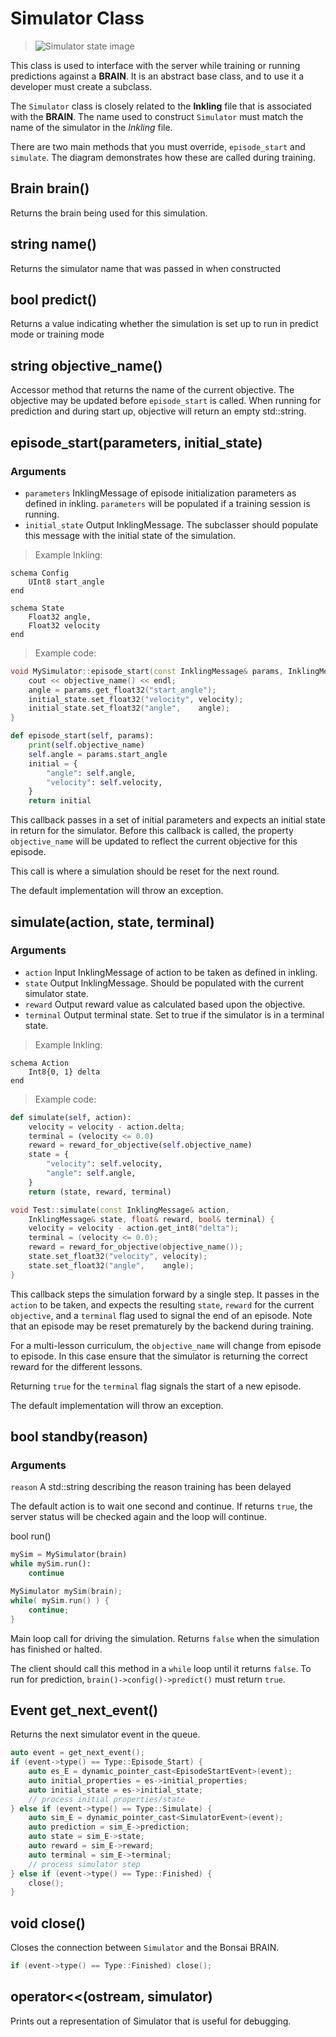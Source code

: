 # Simulator Class

>![Simulator state image](../images/simulator_state.svg)

This class is used to interface with the server while training or running predictions against
a **BRAIN**. It is an abstract base class, and to use it a developer must create a subclass.

The `Simulator` class is closely related to the **Inkling** file that is associated with
the **BRAIN**. The name used to construct `Simulator` must match the name of the simulator
in the *Inkling* file.

There are two main methods that you must override, `episode_start` and `simulate`. The diagram demonstrates how these are called during training.

## Brain brain()
Returns the brain being used for this simulation.

## string name()
Returns the simulator name that was passed in when constructed

## bool predict()
Returns a value indicating whether the simulation is set up to run in predict mode or training mode

## string objective_name()
Accessor method that returns the name of the current objective.
The objective may be updated before `episode_start` is called. When running
for prediction and during start up, objective will return an empty std::string.

## episode_start(parameters, initial_state)

### Arguments
- `parameters`     InklingMessage of episode initialization parameters as defined in
                   inkling. `parameters` will be populated if a training session is running.
- `initial_state`  Output InklingMessage. The subclasser should populate this message with the
                   initial state of the simulation.

> Example Inkling:

```inkling
schema Config
    UInt8 start_angle
end

schema State
    Float32 angle,
    Float32 velocity
end
```

> Example code:

```cpp
void MySimulator::episode_start(const InklingMessage& params, InklingMessage& initial_state) {
    cout << objective_name() << endl;
    angle = params.get_float32("start_angle");
    initial_state.set_float32("velocity", velocity);
    initial_state.set_float32("angle",    angle);
}
```

```python
def episode_start(self, params):
    print(self.objective_name)
    self.angle = params.start_angle
    initial = {
        "angle": self.angle,
        "velocity": self.velocity,
    }
    return initial
```

This callback passes in a set of initial parameters and expects an initial state in return
for the simulator. Before this callback is called, the property `objective_name` will be
updated to reflect the current objective for this episode.

This call is where a simulation should be reset for the next round.

The default implementation will throw an exception.

## simulate(action, state, terminal)

### Arguments
- `action`   Input InklingMessage of action to be taken as defined in inkling.
- `state`    Output InklingMessage. Should be populated with the current simulator state.
- `reward`   Output reward value as calculated based upon the objective.
- `terminal` Output terminal state. Set to true if the simulator is in a terminal state.

> Example Inkling:

```inkling
schema Action
    Int8{0, 1} delta
end
```

> Example code:

```python
def simulate(self, action):
    velocity = velocity - action.delta;
    terminal = (velocity <= 0.0)
    reward = reward_for_objective(self.objective_name)
    state = {
        "velocity": self.velocity,
        "angle": self.angle,
    }
    return (state, reward, terminal)
```

```cpp
void Test::simulate(const InklingMessage& action,
    InklingMessage& state, float& reward, bool& terminal) {
    velocity = velocity - action.get_int8("delta");
    terminal = (velocity <= 0.0);
    reward = reward_for_objective(objective_name());
    state.set_float32("velocity", velocity);
    state.set_float32("angle",    angle);
}
```

This callback steps the simulation forward by a single step. It passes in
the `action` to be taken, and expects the resulting `state`, `reward` for the current
`objective`, and a `terminal` flag used to signal the end of an episode. Note that an
episode may be reset prematurely by the backend during training.

For a multi-lesson curriculum, the `objective_name` will change from episode to episode.
In this case ensure that the simulator is returning the correct reward for the
different lessons.

Returning `true` for the `terminal` flag signals the start of a new episode.

The default implementation will throw an exception.

## bool standby(reason)

### Arguments 

`reason`  A std::string describing the reason training has been delayed

The default action is to wait one second and continue. If returns `true`,
the server status will be checked again and the loop will continue.

bool run()

```python
mySim = MySimulator(brain)
while mySim.run():
    continue
```

```cpp
MySimulator mySim(brain);
while( mySim.run() ) {
    continue;
}
```

Main loop call for driving the simulation. Returns `false` when the
simulation has finished or halted.

The client should call this method in a `while` loop until it returns `false`.
To run for prediction, `brain()->config()->predict()` must return `true`.

## Event get_next_event()
Returns the next simulator event in the queue.
    
```cpp
auto event = get_next_event();
if (event->type() == Type::Episode_Start) {
    auto es_E = dynamic_pointer_cast<EpisodeStartEvent>(event);
    auto initial_properties = es->initial_properties;
    auto initial_state = es->initial_state;
    // process initial properties/state
} else if (event->type() == Type::Simulate) {
    auto sim_E = dynamic_pointer_cast<SimulatorEvent>(event);
    auto prediction = sim_E->prediction;
    auto state = sim_E->state;
    auto reward = sim_E->reward;
    auto terminal = sim_E->terminal;
    // process simulator step 
} else if (event->type() == Type::Finished) {
    close();
}
```

## void close()
Closes the connection between `Simulator` and the Bonsai BRAIN.
  
```cpp
if (event->type() == Type::Finished) close();
```

## operator<<(ostream, simulator)

Prints out a representation of Simulator that is useful for debugging.

